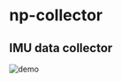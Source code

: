 # np-collector

## IMU data collector
![demo](https://user-images.githubusercontent.com/48788892/124856682-eeb0c880-dfe5-11eb-915a-f4049836281d.gif)
